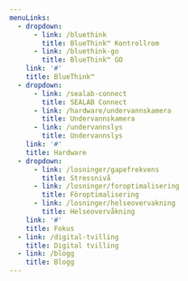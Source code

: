 ```yaml
---
menuLinks:
  - dropdown:
      - link: /bluethink
        title: BlueThink™ Kontrollrom
      - link: /bluethink-go
        title: BlueThink™ GO
    link: '#'
    title: BlueThink™
  - dropdown:
      - link: /sealab-connect
        title: SEALAB Connect
      - link: /hardware/undervannskamera
        title: Undervannskamera
      - link: /undervannslys
        title: Undervannslys
    link: '#'
    title: Hardware
  - dropdown:
      - link: /losninger/gapefrekvens
        title: Stressnivå
      - link: /losninger/foroptimalisering
        title: Fôroptimalisering
      - link: /losninger/helseovervakning
        title: Helseovervåkning
    link: '#'
    title: Fokus
  - link: /digital-tvilling
    title: Digital tvilling
  - link: /blogg
    title: Blogg
---
```


